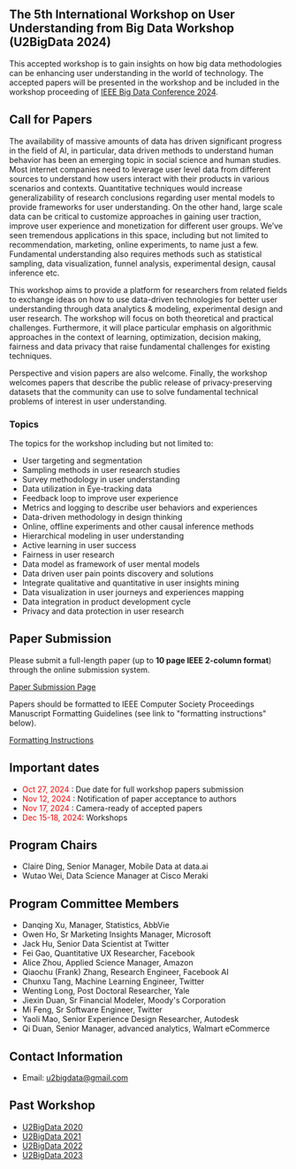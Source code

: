 ## The 5th International Workshop on User Understanding from Big Data Workshop (U2BigData 2024)
This accepted workshop is to gain insights on how big data methodologies can be enhancing user understanding in the world of technology. The accepted papers will be presented in the workshop and be included in the workshop proceeding of [IEEE Big Data Conference 2024](https://www3.cs.stonybrook.edu/~ieeebigdata2024/).

## Call for Papers
The availability of massive amounts of data has driven significant progress in the field of AI, in particular, data driven methods to understand human behavior has been an emerging topic in social science and human studies. Most internet companies need to leverage user level data from different sources to understand how users interact with their products in various scenarios and contexts. Quantitative techniques would increase generalizability of research conclusions regarding user mental models to provide frameworks for user understanding. On the other hand, large scale data can be critical to customize approaches in gaining user traction, improve user experience and monetization for different user groups. We’ve seen tremendous applications in this space, including but not limited to recommendation, marketing, online experiments, to name just a few. Fundamental understanding also requires methods such as statistical sampling, data visualization, funnel analysis, experimental design, causal inference etc.

This workshop aims to provide a platform for researchers from related fields to exchange ideas on how to use data-driven technologies for better user understanding through data analytics & modeling, experimental design and user research. The workshop will focus on both theoretical and practical challenges. Furthermore, it will place particular emphasis on algorithmic approaches in the context of learning, optimization, decision making, fairness and data privacy that raise fundamental challenges for existing techniques. 

Perspective and vision papers are also welcome. Finally, the workshop welcomes papers that describe the public release of privacy-preserving datasets that the community can use to solve fundamental technical problems of interest in user understanding.

### Topics

The topics for the workshop including but not limited to:
- User targeting and segmentation
- Sampling methods in user research studies
-	Survey methodology in user understanding
-	Data utilization in Eye-tracking data
-	Feedback loop to improve user experience
-	Metrics and logging to describe user behaviors and experiences
-	Data-driven methodology in design thinking
-	Online, offline experiments and other causal inference methods
-	Hierarchical modeling in user understanding
-	Active learning in user success
-	Fairness in user research
-	Data model as framework of user mental models
-	Data driven user pain points discovery and solutions
-	Integrate qualitative and quantitative in user insights mining
-	Data visualization in user journeys and experiences mapping
-	Data integration in product development cycle
-	Privacy and data protection in user research

## Paper Submission
Please submit a full-length paper (up to **10 page IEEE 2-column format**) through the online submission system.

[Paper Submission Page](https://wi-lab.com/cyberchair/2024/bigdata24/index.php)

Papers should be formatted to IEEE Computer Society Proceedings Manuscript Formatting Guidelines (see link to "formatting instructions" below).

[Formatting Instructions](https://www.ieee.org/conferences/publishing/templates.html)

## Important dates 
-	<span style="color:red"> Oct 27, 2024 </span>: Due date for full workshop papers submission
-	<span style="color:red"> Nov 12, 2024 </span>: Notification of paper acceptance to authors
-	<span style="color:red"> Nov 17, 2024 </span>: Camera-ready of accepted papers 
-	<span style="color:red"> Dec 15-18, 2024</span>: Workshops

## Program Chairs
-	Claire Ding, Senior Manager, Mobile Data at data.ai
-	Wutao Wei, Data Science Manager at Cisco Meraki


## Program Committee Members
- Danqing Xu, Manager, Statistics, AbbVie
-	Owen Ho, Sr Marketing Insights Manager, Microsoft
-	Jack Hu, Senior Data Scientist at Twitter
-	Fei Gao, Quantitative UX Researcher, Facebook
-	Alice Zhou, Applied Science Manager, Amazon
- Qiaochu (Frank) Zhang, Research Engineer, Facebook AI
- Chunxu Tang, Machine Learning Engineer, Twitter
- Wenting Long, Post Doctoral Researcher, Yale
- Jiexin Duan, Sr Financial Modeler, Moody's Corporation
- Mi Feng, Sr Software Engineer, Twitter
- Yaoli Mao, Senior Experience Design Researcher, Autodesk
- Qi Duan, Senior Manager, advanced analytics, Walmart eCommerce

## Contact Information
- Email: u2bigdata@gmail.com

## Past Workshop
 - [U2BigData 2020](http://u2bigdata.github.io/2020)
 - [U2BigData 2021](http://u2bigdata.github.io/2021)
 - [U2BigData 2022](http://u2bigdata.github.io/2022)
 - [U2BigData 2023](http://u2bigdata.github.io/2023)
